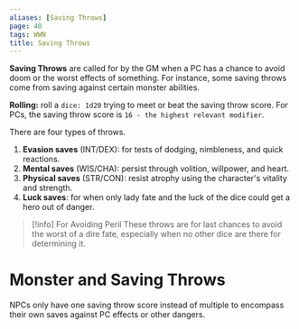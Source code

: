 ```yaml
---
aliases: [Saving Throws]
page: 40
tags: WWN
title: Saving Throws
---
```

**Saving Throws** are called for by the GM when a PC has a chance to avoid doom or the worst effects of something. For instance, some saving throws come from saving against certain monster abilities. 

**Rolling:** roll a `dice: 1d20` trying to meet or beat the saving throw score. For PCs, the saving throw score is `16 - the highest relevant modifier`. 

There are four types of throws.

1. **Evasion saves** (INT/DEX): for tests of dodging, nimbleness, and quick reactions.
2. **Mental saves** (WIS/CHA): persist through volition, willpower, and heart. 
3. **Physical saves** (STR/CON): resist atrophy using the character's vitality and strength.
4. **Luck saves**: for when only lady fate and the luck of the dice could get a hero out of danger. 

>[!info] For Avoiding Peril
> These throws are for last chances to avoid the worst of a dire fate, especially when no other dice are there for determining it. 

# Monster and Saving Throws
NPCs only have one saving throw score instead of multiple to encompass their own saves against PC effects or other dangers. 